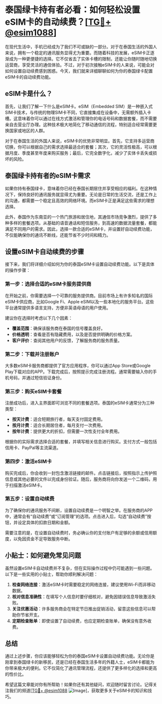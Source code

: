 # 泰国绿卡持有者必看：如何轻松设置eSIM卡的自动续费？[[TG💪+ @esim1088](https://t.me/s/esim1088)]

在现代生活中，手机已经成为了我们不可或缺的一部分。对于在泰国生活的外国人来说，拥有一个稳定的通讯服务显得尤为重要。而随着科技的发展，eSIM卡正逐渐成为一种更便捷的选择。它不仅省去了实体卡槽的限制，还能让你随时随地切换运营商，享受灵活的通信体验。不过，对于初次接触eSIM卡的人来说，可能会对如何设置自动续费感到困惑。今天，我们就来详细聊聊如何为你的泰国绿卡配置eSIM卡的自动续费功能。

## eSIM卡是什么？

首先，让我们了解一下什么是eSIM卡。eSIM（Embedded SIM）是一种嵌入式SIM卡技术，与传统的物理SIM卡不同，它直接集成在设备中，无需额外插入卡槽。这意味着你可以通过在线方式激活和管理你的电话号码和数据套餐，而不需要亲自去营业厅办理。这种技术极大地简化了移动通信的流程，特别适合经常需要更换国家或地区的人群。

对于在泰国生活的外国人来说，eSIM卡的优势非常明显。首先，它支持多运营商切换，你可以根据自己的需求选择最适合的套餐；其次，它的灵活性极高，可以根据月度、季度甚至年度来购买服务；最后，它完全数字化，减少了实体卡丢失或损坏的风险。

## 泰国绿卡持有者的eSIM卡需求

如果你持有泰国绿卡，意味着你已经在泰国长期居住并享受相应的福利。在这种情况下，保持良好的通讯服务就显得尤为重要。无论是日常的生活交流，还是工作上的沟通，都需要一个稳定且高效的网络环境。而eSIM卡正是满足这些需求的理想选择。

此外，泰国作为东南亚的一个热门旅游和居住地，其通信市场竞争激烈，提供了多种多样的套餐选项。从基础的语音通话和短信服务，到高速的数据流量套餐，都能满足不同用户的需求。因此，选择一款合适的eSIM卡，并设置好自动续费功能，不仅能确保你的通讯不断线，还能节省不少时间和精力。

## 设置eSIM卡自动续费的步骤

接下来，我们将详细介绍如何为你的泰国eSIM卡设置自动续费功能。以下是具体的操作步骤：

### 第一步：选择合适的eSIM卡服务提供商

在开始之前，你需要选择一个可靠的服务提供商。目前市场上有许多知名的国际eSIM卡供应商，比如Google Fi、Apple eSIM以及一些本地化的服务平台。这些平台通常提供多语言支持，方便非英语母语的用户使用。

建议你在选择时考虑以下几个因素：
- **覆盖范围**：确保该服务商在泰国的信号覆盖良好。
- **价格透明**：查看是否有隐藏费用，以及是否提供明确的价格方案。
- **客户评价**：查阅其他用户的反馈，了解服务商的服务质量。

### 第二步：下载并注册账户

大多数eSIM卡服务商都提供了官方应用程序，你可以通过App Store或Google Play下载对应的APP。下载完成后，按照提示完成注册流程。通常需要输入你的手机号码，并通过短信验证身份。

### 第三步：购买eSIM卡套餐

注册成功后，进入主界面即可浏览不同的套餐选项。泰国的eSIM卡通常分为三种类型：
- **按天计费**：适合短期旅行者，每天支付固定费用。
- **按月计费**：适合长期居住者，每月支付一次费用。
- **按年计费**：提供更大的折扣，但需要一次性支付全年费用。

根据你的实际需求选择合适的套餐，并填写相关信息进行购买。支付方式一般包括信用卡、PayPal等主流渠道。

### 第四步：激活eSIM卡

购买完成后，你会收到一封包含激活链接的邮件。点击链接后，按照指示上传护照信息或其他必要的文件以完成身份验证。随后，服务商将向你发送一个二维码，用于扫描激活eSIM卡。

### 第五步：设置自动续费

为了确保你的通讯服务不间断，设置自动续费是一个明智之举。在服务商的APP中，通常会有“自动续费”或“订阅管理”的选项。点击进入后，勾选“自动续费”按钮，并设定具体的扣款日期和金额。

需要注意的是，在设置自动续费时，务必确认你的支付账户有足够的余额或信用额度，以免因资金不足导致服务中断。

## 小贴士：如何避免常见问题

虽然设置eSIM卡自动续费并不复杂，但在实际操作过程中仍可能遇到一些问题。以下是一些实用的小贴士，帮助你顺利解决问题：

1. **检查网络连接**：激活eSIM卡时需要稳定的网络连接，建议使用Wi-Fi而非移动数据。
2. **核对信息准确性**：在填写个人信息时要仔细核对，避免因错误信息导致激活失败。
3. **关注优惠活动**：许多服务商会在特定节日推出促销活动，留意这些信息可以帮助你节省开支。
4. **定期检查账单**：即使设置了自动续费，也应定期检查账单，确保没有意外收费。

## 总结

通过上述步骤，你应该能够轻松为你的泰国eSIM卡设置自动续费功能。无论你是刚拿到泰国绿卡的新移民，还是已经在泰国生活多年的外籍人士，eSIM卡都能为你带来极大的便利。它不仅简化了通讯管理流程，还提供了更多样化的选择和更高的性价比。

希望这篇文章能对你有所帮助！如果你还有其他疑问，欢迎随时留言讨论。记得关注我们的频道[[TG💪+ @esim1088](https://t.me/s/esim1088) ![Image](https://i.postimg.cc/4NQfJmqS/Snipaste-2025-05-13-00-14-12.png)]，获取更多关于eSIM卡的知识和技巧。